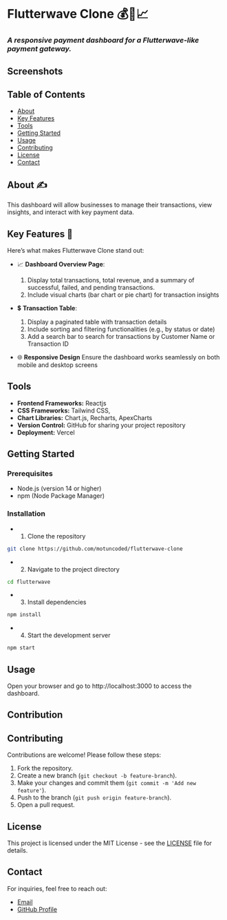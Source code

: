 # Flutterwave Clone 💰💼📈

### <i> A responsive payment dashboard for a Flutterwave-like payment gateway.</i>

## Screenshots

<!-- ![Educonect](educonnect-img.png) -->

## Table of Contents

- [About](#about)
- [Key Features](#key-features)
- [Tools](#tools)
- [Getting Started](#getting-started)
- [Usage](#usage)
- [Contributing](#contributing)
- [License](#license)
- [Contact](#contact)

## About ✍️

This dashboard will allow businesses to manage their transactions, view insights, and interact with key payment data.

## Key Features 🌠

Here’s what makes Flutterwave Clone stand out:

- 📈 **Dashboard Overview Page**:

  1.  Display total transactions, total revenue, and a summary of successful, failed, and pending transactions.
  2.  Include visual charts (bar chart or pie chart) for transaction insights

- 💲 **Transaction Table**:

  1. Display a paginated table with transaction details
  2. Include sorting and filtering functionalities (e.g., by status or date)
  3. Add a search bar to search for transactions by Customer Name or Transaction ID

- 🌐 **Responsive Design**
  Ensure the dashboard works seamlessly on both mobile and desktop screens

## Tools

- **Frontend Frameworks:** Reactjs
- **CSS Frameworks:** Tailwind CSS,
- **Chart Libraries:** Chart.js, Recharts, ApexCharts
- **Version Control:** GitHub for sharing your project repository
- **Deployment:** Vercel

## Getting Started

### Prerequisites

- Node.js (version 14 or higher)
- npm (Node Package Manager)

### Installation

- 1.  Clone the repository

```bash
git clone https://github.com/motuncoded/flutterwave-clone

```

- 2.  Navigate to the project directory

```bash
cd flutterwave
```

- 3. Install dependencies

```bash
npm install
```

- 4.  Start the development server

```bash
npm start

```

## Usage

Open your browser and go to http://localhost:3000 to access the dashboard.

## Contribution

## Contributing

Contributions are welcome! Please follow these steps:

1. Fork the repository.
2. Create a new branch (`git checkout -b feature-branch`).
3. Make your changes and commit them (`git commit -m 'Add new feature'`).
4. Push to the branch (`git push origin feature-branch`).
5. Open a pull request.

## License

This project is licensed under the MIT License - see the [LICENSE](LICENSE) file for details.

## Contact

For inquiries, feel free to reach out:

- [Email](mailto:motunrayoadeneye@gmail.com)
- [GitHub Profile](https://github.com/motuncoded)
